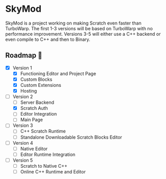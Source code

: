 # SkyMod
SkyMod is a project working on making Scratch even faster than TurboWarp. The first 1-3 versions will be based on TurboWarp with no performance improvement. Versions 3-5 will either use a C++ backend or even compile to C++ and then to Binary.

## Roadmap 🚧
- [x] Version 1
  - [x] Functioning Editor and Project Page
  - [x] Custom Blocks
  - [x] Custom Extensions
  - [x] Hosting
- [ ] Version 2
  - [ ] Server Backend
  - [x] Scratch Auth
  - [ ] Editor Integration
  - [ ] Main Page
- [ ] Version 3
  - [ ] C++ Scratch Runtime
  - [ ] Standalone Downloadable Scratch Blocks Editor
- [ ] Version 4
  - [ ] Native Editor
  - [ ] Editor Runtime Integration
- [ ] Version 5
  - [ ] Scratch to Native C++
  - [ ] Online C++ Runtime and Editor
